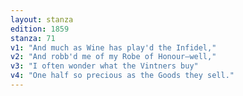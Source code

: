 ```yaml
---
layout: stanza
edition: 1859
stanza: 71
v1: "And much as Wine has play'd the Infidel,"
v2: "And robb'd me of my Robe of Honour—well,"
v3: "⁠I often wonder what the Vintners buy"
v4: "One half so precious as the Goods they sell."
---
```

